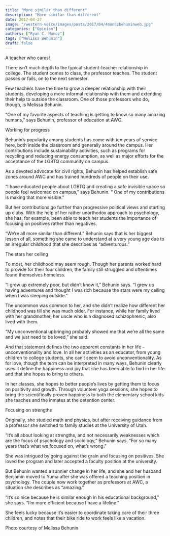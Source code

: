 ```yaml
---
title: "More similar than different"
description: "More similar than different"
date: 2017-04-27
image: "/western-voice/images/posts/2017/04/4munozbehuninweb.jpg"
categories: ["Opinion"]
authors: ["Ryan C. Munoz"]
tags: ["Melissa Behunin"]
draft: false
---
```

A teacher who cares!

There isn’t much depth to the typical student-teacher relationship in college. The student comes to class, the professor teaches. The student passes or fails, on to the next semester.

Few teachers have the time to grow a deeper relationship with their students, developing a more informal relationship with them and extending their help to outside the classroom. One of those professors who do, though, is Melissa Behunin.

“One of my favorite aspects of teaching is getting to know so many amazing humans,” says Behunin, professor of education at AWC.

Working for progress

Behunin’s popularity among students has come with ten years of service here, both inside the classroom and generally around the campus. Her contributions include sustainability activities, such as programs for recycling and reducing energy consumption, as well as major efforts for the acceptance of the LGBTQ community on campus.

As a devoted advocate for civil rights, Behunin has helped establish safe zones around AWC and has trained hundreds of people on their use.

“I have educated people about LGBTQ and creating a safe invisible space so people feel welcomed on campus,” says Behunin. “ One of my contributions is making that more visible.”

But her contributions go further than progressive political views and starting up clubs. With the help of her rather unorthodox approach to psychology, she has, for example, been able to teach her students the importance of focusing on positives rather than negatives.

“We’re all more similar than different.” Behunin says that is her biggest lesson of all, something she came to understand at a very young age due to an irregular childhood that she describes as “adventurous.”

The stars her ceiling

To most, her childhood may seem rough. Though her parents worked hard to provide for their four children, the family still struggled and oftentimes found themselves homeless.

“I grew up extremely poor, but didn’t know it,” Behunin says. “I grew up having adventures and thought I was rich because the stars were my ceiling when I was sleeping outside.”

The uncommon was common to her, and she didn’t realize how different her childhood was till she was much older. For instance, while her family lived with her grandmother, her uncle who is a diagnosed schizophrenic, also lived with them.

“My unconventional upbringing probably showed me that we’re all the same and we just need to be loved,” she said.

And that statement defines the two apparent constants in her life – unconventionality and love. In all her activities as an educator, from young children to college students, she can’t seem to avoid unconventionality. As for love, though the term can be interpreted in many ways, Behunin clearly uses it define the happiness and joy that she has been able to find in her life and that she hopes to bring to others.

In her classes, she hopes to better people’s lives by getting them to focus on positivity and growth. Through volunteer yoga sessions, she hopes to bring the scientifically proven happiness to both the elementary school kids she teaches and the inmates at the detention center.

Focusing on strengths

Originally, she studied math and physics, but after receiving guidance from a professor she switched to family studies at the University of Utah.

“It’s all about looking at strengths, and not necessarily weaknesses which are the focus of psychology and sociology,” Behunin says. “For so many years that’s what we focused on, what’s wrong.”

She was intrigued by going against the grain and focusing on positives. She loved the program and later accepted a faculty position at the university.

But Behunin wanted a sunnier change in her life, and she and her husband Benjamin moved to Yuma after she was offered a teaching position in psychology. The couple now work together as professors at AWC, a situation she describes as “amazing.”

“It’s so nice because he is similar enough in his educational background,” she says. “I’m more efficient because I have a lifeline.”

She feels lucky because it’s easier to coordinate taking care of their three children, and notes that their bike ride to work feels like a vacation.

Photo courtesy of Melissa Behunin